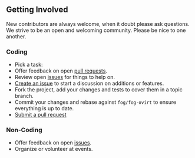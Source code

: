 ## Getting Involved

New contributors are always welcome, when it doubt please ask questions. We strive to be an open and welcoming community. Please be nice to one another.

### Coding

* Pick a task:
* Offer feedback on open [pull requests](https://github.com/fog/fog-ovirt/pulls).
* Review open [issues](https://github.com/fog/fog-ovirt/issues) for things to help on.
* [Create an issue](https://github.com/fog/fog-ovirt/issues/new) to start a discussion on additions or features.
* Fork the project, add your changes and tests to cover them in a topic branch.
* Commit your changes and rebase against `fog/fog-ovirt` to ensure everything is up to date.
* [Submit a pull request](https://github.com/fog/fog-ovirt/compare/)

### Non-Coding

* Offer feedback on open [issues](https://github.com/fog/fog-ovirt/issues).
* Organize or volunteer at events.